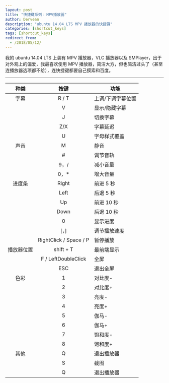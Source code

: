 ```yaml
---
layout: post
title: "快捷键系列: MPV播放器"
author: Dervean
description: "ubuntu 14.04 LTS MPV 播放器的快捷键"
categories: [shortcut_keys]
tags: [shortcut_keys]
redirect_from:
  - /2018/05/12/
---
```


我的 ubuntu 14.04 LTS 上装有 MPV 播放器，VLC 播放器以及 SMPlayer，出于对外观上的偏爱，我最喜欢使用 MPV 播放器，简洁大方，但也简洁过头了（甚至连播放器选项都不给），连快捷键都要自己摸索和百度。

---

|种类		|按键					|功能			|
|:---------:|:---------------------:|---------------|
|字幕		|R / T					|上调/下调字幕位置	|
|			|V 						|显示/隐藏字幕	|
|			|J						|切换字幕			|
|			|Z/X					|字幕延迟			|
|			|U 						|字母样式覆盖		|
|声音		|M 						|静音			|
|			|#						|调节音轨			|
|			|9，/					|减小音量			|
|			|0，*					|增大音量			|
|进度条		|Right					|前进 5 秒		|
|			|Left					|后退 5 秒		|
|			|Up						|前进 10 秒		|
|			|Down					|后退 10 秒		|
|			|0						|显示进度			|
|			|[，]					|调节播放速度		|
|			|RightClick	/ Space / P |暂停播放			|
|播放器位置	|shift + T 				|最前端显示		|
|			|F / LeftDoubleClick	|全屏			|
|			|ESC					|退出全屏			|
|色彩		|1						|对比度-			|
|			|2						|对比度+			|
|			|3						|亮度-			|
|			|4						|亮度+			|
|			|5						|伽马-			|
|			|6						|伽马+			|
|			|7						|饱和度-			|
|			|8						|饱和度+			|
|其他		|Q 						|退出播放器		|
|			|S 						|截图			|
|			|Q 						|退出播放器		|






















